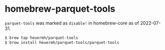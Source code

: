# homebrew-parquet-tools

`parquet-tools` was marked as `disable!` in homebrew-core as of 2022-07-31.

```bash
$ brew tap heuermh/parquet-tools
$ brew install heuermh/parquet-tools/parquet-tools
```
